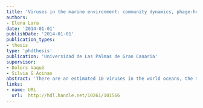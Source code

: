 ```yaml
---
title: 'Viruses in the marine environment: community dynamics, phage-host interactions and genomic structure'
authors:
- Elena Lara
date: '2014-01-01'
publishDate: '2014-01-01'
publication_types:
- thesis
type: 'phdthesis'
publication: 'Universidad de Las Palmas de Gran Canaria'
supervisor:
- Dolors Vaqué
- Silvia G Acinas
abstract: 'There are an estimated 10 viruses in the world oceans, the majority of which are phages (viruses that infect bacteria). Extensive research has demonstrated the significant influence of marine phages on microbial abundance, community structure, genetic exchange and global biogeochemical cycles. In this thesis, we contribute to increase the knowledge about the ecological role of viruses in marine systems, but also we aimed to provide a better understanding about the interactions between phages and their hosts and the genetic pool and biogeography of some the isolated phages genomes. Firstly, we followed the seasonal variability of viral communities in a coastal marine site (Blanes Bay Microbial Observatory, BBMO) and the environmental and biological factors that could modulate them. Our results showed that viral communities did not follow any clear seasonal patterns during the 5 years studied period and that viruses were mainly negatively correlated with salinity. Secondly, given the actual concern of the climate change effects on marine ecosystems, we evaluated experimentally how increasing temperatures would affect the microbial loop via protists respect to via viruses (“viral shunt”) in two contrasting Arctic marine systems. Lytic life strategy dominated instead the lysogenic strategy when we increased the temperature. But, overall the most important factor controlling bacterial abundance was bacterivory. These two studies provide us a general overview regarding viral dynamics at the community level but without knowing who infects whom and who is doing what. To provide inputs into these relevant issues, we used the model of Pseudoalteromonas bacterial strains and its phages. Our results suggest that interactions between phages and hosts are highly complex in terms on infectivity and susceptibility at microdiversity level but also reflect that phages can infect at larger taxonomic rank reaching to the family boundaries. Pseudoalteromonas marine phages are unrepresented with only 4 genomes public available. Therefore, one of the isolated Pseudoalteromonas phage from BBMO was deeply studied; we investigated its biology, morphology, genomic and proteomic characteristics. Moreover, we carried out a genomic comparison of 3 Pseudoalteromonas phages isolated from the same bacterial specie to get insights into the genome structure and functional diversity. The genomic data analyzed not only contributed to a better understanding of phage-host interactions in marine systems but also demonstrated the complexity of their dynamics and biogeographic patterns'
links:
- name: URL
  url:  http://hdl.handle.net/10261/101566
---
```

